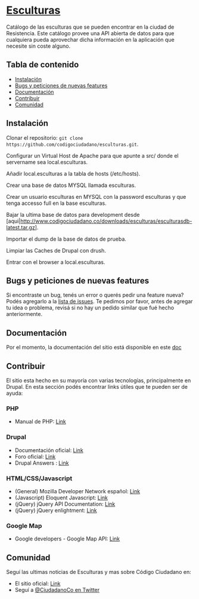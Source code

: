 # [Esculturas](https://github.com/codigociudadano/esculturas)

Catálogo de las esculturas que se pueden encontrar en la ciudad de Resistencia. Este catálogo provee una API abierta de datos para que cualquiera pueda aprovechar dicha información en la aplicación que necesite sin coste alguno.

## Tabla de contenido

 - [Instalación](#instalacion)
 - [Bugs y peticiones de nuevas features](#Bugs-y-peticiones-de-nuevas-features)
 - [Documentación](#documentacion)
 - [Contribuir](#contribuir)
 - [Comunidad](#comunidad)

## Instalación

Clonar el repositorio:  `git clone https://github.com/codigociudadano/esculturas.git`.

Configurar un Virtual Host de Apache para que apunte a src/ donde el servername sea local.esculturas.

Añadir local.esculturas a la tabla de hosts (/etc/hosts).

Crear una base de datos MYSQL llamada esculturas.

Crear un usuario esculturas en MYSQL con la password esculturas y que tenga accesso full en la base esculturas.

Bajar la ultima base de datos para development desde [aqui|http://www.codigociudadano.co/downloads/esculturas/esculturasdb-latest.tar.gz].

Importar el dump de la base de datos de prueba.

Limpiar las Caches de Drupal con drush.

Entrar con el browser a local.esculturas.


## Bugs y peticiones de nuevas features

Si encontraste un bug, tenés un error o querés pedir una feature nueva? Podés agregarlo a la [lista de issues](https://github.com/codigociudadano/esculturas/issues). Te pedimos por favor, antes de agregar tu idea o problema, revisá si no hay un pedido similar que fué hecho anteriormente.

## Documentación

Por el momento, la documentación del sitio está disponible en este [doc](https://github.com/codigociudadano/esculturas)

## Contribuir

El sitio esta hecho en su mayoría con varias tecnologías, principalmente en Drupal. En esta sección podés encontrar links útiles que te pueden ser de ayuda:

### PHP ####
 
 - Manual de PHP: [Link](http://www.php.net/manual/es/)

### Drupal ###
 - Documentación oficial: [Link](https://drupal.org/documentation)
 - Foro oficial: [Link](https://drupal.org/forum)
 - Drupal Answers : [Link](http://drupal.stackexchange.com/)

### HTML/CSS/Javascript

 - (General) Mozilla Developer Network español: [Link](https://developer.mozilla.org/es/)
 - (Javascript) Eloquent Javascript: [Link](http://eloquentjavascript.net/contents.html)
 - (jQuery) jQuery API Documentation: [Link](http://api.jquery.com/)
 - (jQuery) jQuery enlightment: [Link](http://jqueryenlightenment.com/jquery_enlightenment.pdf)

### Google Map

 - Google developers - Google Map API: [Link](https://developers.google.com/maps/)

## Comunidad

 Seguí las ultimas noticias de Esculturas y mas sobre Código Ciudadano en:
 - El sitio oficial: [Link](http://www.codigociudadano.com.ar/)
 - Seguí a [@CiudadanoCo en Twitter](https://twitter.com/CiudadanoCo)
